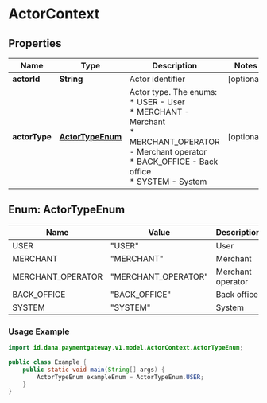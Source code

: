 

# ActorContext


## Properties

| Name | Type | Description | Notes |
|------------ | ------------- | ------------- | -------------|
|**actorId** | **String** | Actor identifier |  [optional] |
|**actorType** | [**ActorTypeEnum**](#ActorTypeEnum) | Actor type. The enums:<br> * USER - User<br> * MERCHANT - Merchant<br> * MERCHANT_OPERATOR - Merchant operator<br> * BACK_OFFICE - Back office<br> * SYSTEM - System<br>  |  [optional] |


<a name="ActorTypeEnum"></a>
## Enum: ActorTypeEnum

| Name | Value | Description |
| ---- | ----- | ----------- |
| USER | "USER" | User |
| MERCHANT | "MERCHANT" | Merchant |
| MERCHANT_OPERATOR | "MERCHANT_OPERATOR" | Merchant operator |
| BACK_OFFICE | "BACK_OFFICE" | Back office |
| SYSTEM | "SYSTEM" | System |

### Usage Example
```java
import id.dana.paymentgateway.v1.model.ActorContext.ActorTypeEnum;

public class Example {
    public static void main(String[] args) {
        ActorTypeEnum exampleEnum = ActorTypeEnum.USER;
    }
}
```



